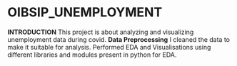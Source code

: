 # OIBSIP_UNEMPLOYMENT
**INTRODUCTION**
This project is about analyzing and visualizing unemployment data during covid. 
**Data Preprocessing**
I cleaned the data to make it suitable for analysis.
Performed EDA and Visualisations using different libraries and modules present in python for EDA.
